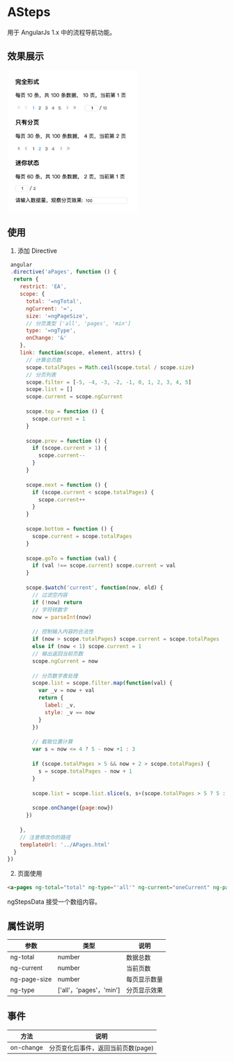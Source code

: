# ASteps

用于 AngularJs 1.x 中的流程导航功能。

## 效果展示
<img src="effect/1.png" style="width: 300px">

## 使用

1. 添加 Directive

  ```javascript
   angular
   .directive('aPages', function () {
    return {
      restrict: 'EA',
      scope: {
        total: '=ngTotal',
        ngCurrent: '=',
        size: '=ngPageSize',
        // 分页类型 ['all', 'pages', 'min']
        type: '=ngType',
        onChange: '&'
      },
      link: function(scope, element, attrs) {
        // 计算总页数
        scope.totalPages = Math.ceil(scope.total / scope.size)
        // 分页列表
        scope.filter = [-5, -4, -3, -2, -1, 0, 1, 2, 3, 4, 5]
        scope.list = []
        scope.current = scope.ngCurrent

        scope.top = function () {
          scope.current = 1
        }

        scope.prev = function () {
          if (scope.current > 1) {
            scope.current--
          }
        }

        scope.next = function () {
          if (scope.current < scope.totalPages) {
            scope.current++
          }
        }

        scope.bottom = function () {
          scope.current = scope.totalPages
        }

        scope.goTo = function (val) {
          if (val !== scope.current) scope.current = val
        }

        scope.$watch('current', function(now, old) {
          // 过滤空内容
          if (!now) return
          // 字符转数字
          now = parseInt(now)

          // 控制输入内容的合法性
          if (now > scope.totalPages) scope.current = scope.totalPages
          else if (now < 1) scope.current = 1
          // 输出返回当前页数
          scope.ngCurrent = now

          // 分页数字表处理
          scope.list = scope.filter.map(function(val) {
            var _v = now + val
            return {
              label: _v,
              style: _v == now
            }
          })

          // 截取位置计算
          var s = now <= 4 ? 5 - now +1 : 3

          if (scope.totalPages > 5 && now + 2 > scope.totalPages) {
            s = scope.totalPages - now + 1
          }

          scope.list = scope.list.slice(s, s+(scope.totalPages > 5 ? 5 : scope.totalPages))

          scope.onChange({page:now})
        })
        
      },
      // 注意修改你的路径
      templateUrl: '../APages.html'
    }
  })
   ```

2. 页面使用

```html
<a-pages ng-total="total" ng-type="'all'" ng-current="oneCurrent" ng-page-size="10" on-change="rootChange(page)"></a-pages>
```

   ngStepsData 接受一个数组内容。



## 属性说明

| 参数     | 类型                             | 说明     |
| -------- | -------------------------------- | -------- |
| ng-total    | number                           | 数据总数     |
| ng-current | number                           | 当前页数 |
| ng-page-size  | number                           | 每页显示数量     |
| ng-type   | ['all'，'pages'，'min'] | 分页显示效果     |

## 事件
| 方法 | 说明 |  
| --- | --- |
| on-change | 分页变化后事件，返回当前页数(page) |

